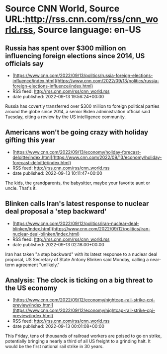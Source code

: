 # Source CNN World, Source URL:http://rss.cnn.com/rss/cnn_world.rss, Source language: en-US

## Russia has spent over $300 million on influencing foreign elections since 2014, US officials say
 - [https://www.cnn.com/2022/09/13/politics/russia-foreign-elections-influence/index.html](https://www.cnn.com/2022/09/13/politics/russia-foreign-elections-influence/index.html)
 - RSS feed: http://rss.cnn.com/rss/cnn_world.rss
 - date published: 2022-09-13 19:56:24+00:00

Russia has covertly transferred over $300 million to foreign political parties around the globe since 2014, a senior Biden administration official said Tuesday, citing a review by the US intelligence community.

## Americans won't be going crazy with holiday gifting this year
 - [https://www.cnn.com/2022/09/13/economy/holiday-forecast-deloitte/index.html](https://www.cnn.com/2022/09/13/economy/holiday-forecast-deloitte/index.html)
 - RSS feed: http://rss.cnn.com/rss/cnn_world.rss
 - date published: 2022-09-13 10:11:47+00:00

The kids, the grandparents, the babysitter, maybe your favorite aunt or uncle. That's it.

## Blinken calls Iran's latest response to nuclear deal proposal a 'step backward'
 - [https://www.cnn.com/2022/09/12/politics/iran-nuclear-deal-blinken/index.html](https://www.cnn.com/2022/09/12/politics/iran-nuclear-deal-blinken/index.html)
 - RSS feed: http://rss.cnn.com/rss/cnn_world.rss
 - date published: 2022-09-13 02:18:00+00:00

Iran has taken "a step backward" with its latest response to a nuclear deal proposal, US Secretary of State Antony Blinken said Monday, calling a near-term agreement "unlikely."

## Analysis: The clock is ticking on a big threat to the US economy
 - [https://www.cnn.com/2022/09/12/economy/nightcap-rail-strike-cpi-preview/index.html](https://www.cnn.com/2022/09/12/economy/nightcap-rail-strike-cpi-preview/index.html)
 - RSS feed: http://rss.cnn.com/rss/cnn_world.rss
 - date published: 2022-09-13 00:01:08+00:00

This Friday, tens of thousands of railroad workers are poised to go on strike, potentially bringing a nearly a third of all US freight to a grinding halt. It would be the first national rail strike in 30 years.
